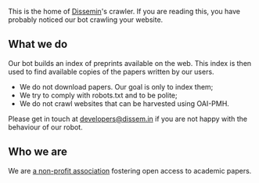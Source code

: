This is the home of [Dissemin](http://dissem.in)'s crawler.
If you are reading this, you have probably noticed our bot crawling your website.

What we do
----------

Our bot builds an index of preprints available on the web.
This index is then used to find available copies of the papers written by our users.

-  We do not download papers. Our goal is only to index them;
-  We try to comply with robots.txt and to be polite;
-  We do not crawl websites that can be harvested using OAI-PMH.

Please get in touch at developers@dissem.in if you are not happy with the behaviour of our robot.

Who we are
----------

We are [a non-profit association](http://association.dissem.in) fostering open access to academic papers.

